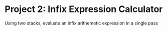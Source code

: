 # Project 2: Infix Expression Calculator

Using two stacks, evaluate an infix arithemetic expression in a single pass
